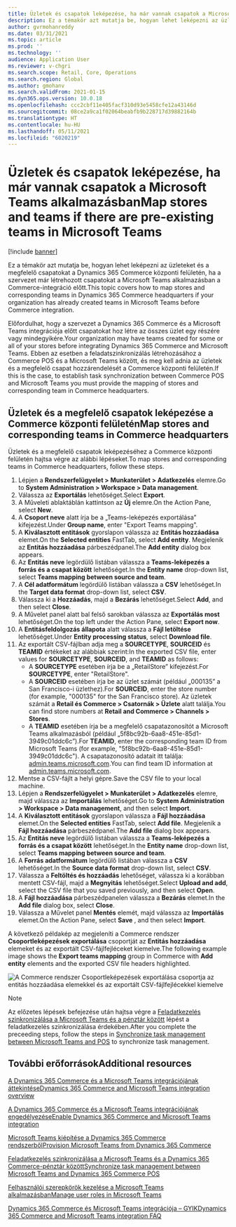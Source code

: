 ```yaml
---
title: Üzletek és csapatok leképezése, ha már vannak csapatok a Microsoft Teams alkalmazásban
description: Ez a témakör azt mutatja be, hogyan lehet leképezni az üzleteket és a megfelelő csapatokat a Dynamics 365 Commerce központi felületén, ha a szervezet már létrehozott csapatokat a Microsoft Teams alkalmazásban a Commerce-integráció előtt.
author: gvrmohanreddy
ms.date: 03/31/2021
ms.topic: article
ms.prod: ''
ms.technology: ''
audience: Application User
ms.reviewer: v-chgri
ms.search.scope: Retail, Core, Operations
ms.search.region: Global
ms.author: gmohanv
ms.search.validFrom: 2021-01-15
ms.dyn365.ops.version: 10.0.18
ms.openlocfilehash: ccc2cbf11e405facf310d93e5458cfe12a43146d
ms.sourcegitcommit: 08ce2a9ca1f02064beabfb9b228717d39882164b
ms.translationtype: HT
ms.contentlocale: hu-HU
ms.lasthandoff: 05/11/2021
ms.locfileid: "6020219"
---
```

# <a name="map-stores-and-teams-if-there-are-pre-existing-teams-in-microsoft-teams"></a><span data-ttu-id="ae76c-103">Üzletek és csapatok leképezése, ha már vannak csapatok a Microsoft Teams alkalmazásban</span><span class="sxs-lookup"><span data-stu-id="ae76c-103">Map stores and teams if there are pre-existing teams in Microsoft Teams</span></span>

[!include [banner](includes/banner.md)]

<span data-ttu-id="ae76c-104">Ez a témakör azt mutatja be, hogyan lehet leképezni az üzleteket és a megfelelő csapatokat a Dynamics 365 Commerce központi felületén, ha a szervezet már létrehozott csapatokat a Microsoft Teams alkalmazásban a Commerce-integráció előtt.</span><span class="sxs-lookup"><span data-stu-id="ae76c-104">This topic covers how to map stores and corresponding teams in Dynamics 365 Commerce headquarters if your organization has already created teams in Microsoft Teams before Commerce integration.</span></span>

<span data-ttu-id="ae76c-105">Előfordulhat, hogy a szervezet a Dynamics 365 Commerce és a Microsoft Teams integrációja előtt csapatokat hoz létre az összes üzlet egy részére vagy mindegyikére.</span><span class="sxs-lookup"><span data-stu-id="ae76c-105">Your organization may have teams created for some or all of your stores before integrating Dynamics 365 Commerce and Microsoft Teams.</span></span> <span data-ttu-id="ae76c-106">Ebben az esetben a feladatszinkronizálás létrehozásához a Commerce POS és a Microsoft Teams között, és meg kell adnia az üzletek és a megfelelő csapat hozzárendelését a Commerce központi felületén.</span><span class="sxs-lookup"><span data-stu-id="ae76c-106">If this is the case, to establish task synchronization between Commerce POS and Microsoft Teams you must provide the mapping of stores and corresponding team in Commerce headquarters.</span></span>

## <a name="map-stores-and-corresponding-teams-in-commerce-headquarters"></a><span data-ttu-id="ae76c-107">Üzletek és a megfelelő csapatok leképezése a Commerce központi felületén</span><span class="sxs-lookup"><span data-stu-id="ae76c-107">Map stores and corresponding teams in Commerce headquarters</span></span> 

<span data-ttu-id="ae76c-108">Üzletek és a megfelelő csapatok leképezéséhez a Commerce központi felületén hajtsa végre az alábbi lépéseket.</span><span class="sxs-lookup"><span data-stu-id="ae76c-108">To map stores and corresponding teams in Commerce headquarters, follow these steps.</span></span>

1. <span data-ttu-id="ae76c-109">Lépjen a **Rendszerfelügyelet \> Munkaterület \> Adatkezelés** elemre.</span><span class="sxs-lookup"><span data-stu-id="ae76c-109">Go to **System Administration \> Workspace \> Data management**.</span></span>
1. <span data-ttu-id="ae76c-110">Válassza az **Exportálás** lehetőséget.</span><span class="sxs-lookup"><span data-stu-id="ae76c-110">Select **Export**.</span></span> 
1. <span data-ttu-id="ae76c-111">A Műveleti ablaktáblán kattintson az **Új** elemre.</span><span class="sxs-lookup"><span data-stu-id="ae76c-111">On the Action Pane, select **New**.</span></span>
1. <span data-ttu-id="ae76c-112">A **Csoport neve** alatt írja be a „Teams-leképezés exportálása” kifejezést.</span><span class="sxs-lookup"><span data-stu-id="ae76c-112">Under **Group name**, enter "Export Teams mapping".</span></span>
1. <span data-ttu-id="ae76c-113">A **Kiválasztott entitások** gyorslapon válassza az **Entitás hozzáadása** elemet.</span><span class="sxs-lookup"><span data-stu-id="ae76c-113">On the **Selected entities** FastTab, select **Add entity**.</span></span> <span data-ttu-id="ae76c-114">Megjelenik az **Entitás hozzáadása** párbeszédpanel.</span><span class="sxs-lookup"><span data-stu-id="ae76c-114">The **Add entity** dialog box appears.</span></span>  
1. <span data-ttu-id="ae76c-115">Az **Entitás neve** legördülő listában válassza a **Teams-leképezés a forrás és a csapat között** lehetőséget.</span><span class="sxs-lookup"><span data-stu-id="ae76c-115">In the **Entity name** drop-down list, select **Teams mapping between source and team**.</span></span>
1. <span data-ttu-id="ae76c-116">A **Cél adatformátum** legördülő listában válassza a **CSV** lehetőséget.</span><span class="sxs-lookup"><span data-stu-id="ae76c-116">In the **Target data format** drop-down list, select **CSV**.</span></span>
1. <span data-ttu-id="ae76c-117">Válassza ki a **Hozzáadás**, majd a **Bezárás** lehetőséget.</span><span class="sxs-lookup"><span data-stu-id="ae76c-117">Select **Add**, and then select **Close**.</span></span>
1. <span data-ttu-id="ae76c-118">A Művelet panel alatt bal felső sarokban válassza az **Exportálás most** lehetőséget.</span><span class="sxs-lookup"><span data-stu-id="ae76c-118">On the top left under the Action Pane, select **Export now**.</span></span>
1. <span data-ttu-id="ae76c-119">A **Entitásfeldolgozás állapota** alatt válassza a **Fájl letöltése** lehetőséget.</span><span class="sxs-lookup"><span data-stu-id="ae76c-119">Under **Entity processing status**, select **Download file**.</span></span>
1. <span data-ttu-id="ae76c-120">Az exportált CSV-fájlban adja meg a **SOURCETYPE**, **SOURCEID** és **TEAMID** értékeket az alábbiak szerint:</span><span class="sxs-lookup"><span data-stu-id="ae76c-120">In the exported CSV file, enter values for **SOURCETYPE**, **SOURCEID**, and **TEAMID** as follows:</span></span>
    - <span data-ttu-id="ae76c-121">A **SOURCETYPE** esetében írja be a „RetailStore” kifejezést.</span><span class="sxs-lookup"><span data-stu-id="ae76c-121">For **SOURCETYPE**, enter "RetailStore".</span></span> 
    - <span data-ttu-id="ae76c-122">A **SOURCEID** esetében írja be az üzlet számát (például „000135” a San Francisco-i üzlethez).</span><span class="sxs-lookup"><span data-stu-id="ae76c-122">For **SOURCEID**, enter the store number (for example, "000135" for the San Francisco store).</span></span> <span data-ttu-id="ae76c-123">Az üzletek számát a **Retail és Commerce \> Csatornák \> Üzlete** alatt találja.</span><span class="sxs-lookup"><span data-stu-id="ae76c-123">You can find store numbers at **Retail and Commerce \> Channels \> Stores**.</span></span>
    - <span data-ttu-id="ae76c-124">A **TEAMID** esetében írja be a megfelelő csapatazonosítót a Microsoft Teams alkalmazásból (például „5f8bc92b-6aa8-451e-85d1-3949c01ddc6c”).</span><span class="sxs-lookup"><span data-stu-id="ae76c-124">For **TEAMID**, enter the corresponding team ID from Microsoft Teams (for example, "5f8bc92b-6aa8-451e-85d1-3949c01ddc6c").</span></span> <span data-ttu-id="ae76c-125">A csapatazonosító adatait itt találja: [admin.teams.microsoft.com](https://admin.teams.microsoft.com).</span><span class="sxs-lookup"><span data-stu-id="ae76c-125">You can find team ID information at [admin.teams.microsoft.com](https://admin.teams.microsoft.com).</span></span>
1. <span data-ttu-id="ae76c-126">Mentse a CSV-fájlt a helyi gépre.</span><span class="sxs-lookup"><span data-stu-id="ae76c-126">Save the CSV file to your local machine.</span></span>
1. <span data-ttu-id="ae76c-127">Lépjen a **Rendszerfelügyelet \> Munkaterület \> Adatkezelés** elemre, majd válassza az **Importálás** lehetőséget.</span><span class="sxs-lookup"><span data-stu-id="ae76c-127">Go to **System Administration \> Workspace \> Data management**, and then select **Import**.</span></span>
1. <span data-ttu-id="ae76c-128">A **Kiválasztott entitások** gyorslapon válassza a **Fájl hozzáadása** elemet.</span><span class="sxs-lookup"><span data-stu-id="ae76c-128">On the **Selected entities** FastTab, select **Add file**.</span></span> <span data-ttu-id="ae76c-129">Megjelenik a **Fájl hozzáadása** párbeszédpanel.</span><span class="sxs-lookup"><span data-stu-id="ae76c-129">The **Add file** dialog box appears.</span></span>
1. <span data-ttu-id="ae76c-130">Az **Entitás neve** legördülő listában válassza a **Teams-leképezés a forrás és a csapat között** lehetőséget.</span><span class="sxs-lookup"><span data-stu-id="ae76c-130">In the **Entity name** drop-down list, select **Teams mapping between source and team**.</span></span>
1. <span data-ttu-id="ae76c-131">A **Forrás adatformátum** legördülő listában válassza a **CSV** lehetőséget.</span><span class="sxs-lookup"><span data-stu-id="ae76c-131">In the **Source data format** drop-down list, select **CSV**.</span></span>
1. <span data-ttu-id="ae76c-132">Válassza a **Feltöltés és hozzáadás** lehetőséget, válassza ki a korábban mentett CSV-fájl, majd a **Megnyitás** lehetőséget.</span><span class="sxs-lookup"><span data-stu-id="ae76c-132">Select **Upload and add**, select the CSV file that you saved previously, and then select **Open**.</span></span>
1. <span data-ttu-id="ae76c-133">A **Fájl hozzáadása** párbeszédpanelen válassza a **Bezárás** elemet.</span><span class="sxs-lookup"><span data-stu-id="ae76c-133">In the **Add file** dialog box, select **Close**.</span></span>
1. <span data-ttu-id="ae76c-134">Válassza a Művelet panel **Mentés** elemét, majd válassza az **Importálás** elemet.</span><span class="sxs-lookup"><span data-stu-id="ae76c-134">On the Action Pane, select **Save** , and then select **Import**.</span></span>

<span data-ttu-id="ae76c-135">A következő példakép az megjeleníti a Commerce rendszer **Csoportleképezések exportálása** csoportját az **Entitás hozzáadása** elemeket és az exportált CSV-fájlfejléceket kiemelve.</span><span class="sxs-lookup"><span data-stu-id="ae76c-135">The following example image shows the **Export teams mapping** group in Commerce with **Add entity** elements and the exported CSV file headers highlighted.</span></span>

![A Commerce rendszer Csoportleképezések exportálása csoportja az entitás hozzáadása elemekkel és az exportált CSV-fájlfejlécekkel kiemelve](media/d365-commerce-data-mgmt-export-entity.png)

> [!NOTE]
> <span data-ttu-id="ae76c-137">Az előzetes lépések befejezése után hajtsa végre a [Feladatkezelés szinkronizálása a Microsoft Teams és a pénztár között](synchronize-tasks-teams-pos.md) lépést a feladatkezelés szinkronizálása érdekében.</span><span class="sxs-lookup"><span data-stu-id="ae76c-137">After you complete the preceeding steps, follow the steps in [Synchronize task management between Microsoft Teams and POS](synchronize-tasks-teams-pos.md) to synchronize task management.</span></span> 

## <a name="additional-resources"></a><span data-ttu-id="ae76c-138">További erőforrások</span><span class="sxs-lookup"><span data-stu-id="ae76c-138">Additional resources</span></span>

[<span data-ttu-id="ae76c-139">A Dynamics 365 Commerce és a Microsoft Teams integrációjának áttekintése</span><span class="sxs-lookup"><span data-stu-id="ae76c-139">Dynamics 365 Commerce and Microsoft Teams integration overview</span></span>](commerce-teams-integration.md)

[<span data-ttu-id="ae76c-140">A Dynamics 365 Commerce és a Microsoft Teams integrációjának engedélyezése</span><span class="sxs-lookup"><span data-stu-id="ae76c-140">Enable Dynamics 365 Commerce and Microsoft Teams integration</span></span>](enable-teams-integration.md)

[<span data-ttu-id="ae76c-141">Microsoft Teams kiépítése a Dynamics 365 Commerce rendszerből</span><span class="sxs-lookup"><span data-stu-id="ae76c-141">Provision Microsoft Teams from Dynamics 365 Commerce</span></span>](provision-teams-from-commerce.md)

[<span data-ttu-id="ae76c-142">Feladatkezelés szinkronizálása a Microsoft Teams és a Dynamics 365 Commerce-pénztár között</span><span class="sxs-lookup"><span data-stu-id="ae76c-142">Synchronize task management between Microsoft Teams and Dynamics 365 Commerce POS</span></span>](synchronize-tasks-teams-pos.md)

[<span data-ttu-id="ae76c-143">Felhasználói szerepkörök kezelése a Microsoft Teams alkalmazásban</span><span class="sxs-lookup"><span data-stu-id="ae76c-143">Manage user roles in Microsoft Teams</span></span>](manage-user-roles-teams.md)

[<span data-ttu-id="ae76c-144">Dynamics 365 Commerce és Microsoft Teams integrációja – GYIK</span><span class="sxs-lookup"><span data-stu-id="ae76c-144">Dynamics 365 Commerce and Microsoft Teams integration FAQ</span></span>](teams-integration-faq.md)
